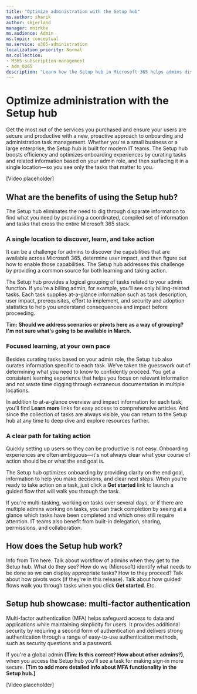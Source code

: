 ```yaml
---
title: "Optimize administration with the Setup hub"
ms.author: sharik
author: skjerland
manager: mnirkhe
ms.audience: Admin
ms.topic: conceptual
ms.service: o365-administration
localization_priority: Normal
ms.collection: 
- M365-subscription-management
- Adm_O365
description: "Learn how the Setup hub in Microsoft 365 helps admins discover, learn, and take action."
---
```


# Optimize administration with the Setup hub

Get the most out of the services you purchased and ensure your users are secure and productive with a new, proactive approach to onboarding and administration task management. Whether you're a small business or a large enterprise, the Setup hub is built for modern IT teams. The Setup hub boosts efficiency and optimizes onboarding experiences by curating tasks and related information based on your admin role, and then surfacing it in a single location&mdash;so you see only the tasks that matter to you.

[Video placeholder]

## What are the benefits of using the Setup hub?

The Setup hub eliminates the need to dig through disparate information to find what you need by providing a coordinated, compiled set of information and tasks that cross the entire Microsoft 365 stack.

### A single location to discover, learn, and take action

It can be a challenge for admins to discover the capabilities that are available across Microsoft 365, determine user impact, and then figure out how to enable those capabilities. The Setup hub addresses this challenge by providing a common source for both learning and taking action.

The Setup hub provides a logical grouping of tasks related to your admin function. If you're a billing admin, for example, you'll see only billing-related tasks. Each task supplies at-a-glance information such as task description, user impact, prerequisites, effort to implement, and security and adoption statistics to help you understand consequences and impact before proceeding.

**Tim: Should we address scenarios or pivots here as a way of grouping? I'm not sure what's going to be available in March.**

### Focused learning, at your own pace

Besides curating tasks based on your admin role, the Setup hub also curates information specific to each task. We've taken the guesswork out of determining what you need to know to confidently proceed. You get a consistent learning experience that helps you focus on relevant information and not waste time digging through extraneous documentation in multiple locations.

In addition to at-a-glance overview and impact information for each task, you'll find **Learn more** links for easy access to comprehensive articles. And since the collection of tasks are always visible, you can return to the Setup hub at any time to deep dive and explore resources further.

### A clear path for taking action

Quickly setting up users so they can be productive is not easy. Onboarding experiences are often ambiguous&mdash;it's not always clear what your course of action should be or what the end goal is.

The Setup hub optimizes onboarding by providing clarity on the end goal, information to help you make decisions, and clear next steps. When you're ready to take action on a task, just click a **Get started** link to launch a guided flow that will walk you through the task.

If you're multi-tasking, working on tasks over several days, or if there are multiple admins working on tasks, you can track completion by seeing at a glance which tasks have been completed and which ones still require attention. IT teams also benefit from built-in delegation, sharing, permissions, and collaboration.

## How does the Setup hub work?

Info from Tim here. Talk about workflow of admins when they get to the Setup hub. What do they see? How do we (Microsoft) identify what needs to be done so we can display appropriate tasks? How to they proceed? Talk about how pivots work (if they're in this release). Talk about how guided flows walk you through tasks when you click **Get started**. Etc.

## Setup hub showcase: multi-factor authentication

Multi-factor authentication (MFA) helps safeguard access to data and applications while maintaining simplicity for users. It provides additional security by requiring a second form of authentication and delivers strong authentication through a range of easy-to-use authentication methods, such as security questions and a password.

If you're a global admin **(Tim: Is this correct? How about other admins?)**, when you access the Setup hub you'll see a task for making sign-in more secure. **[Tim to add more detailed info about MFA functionality in the Setup hub.]**

[Video placeholder]
